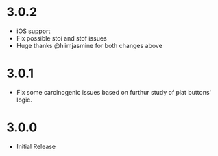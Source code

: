 # 3.0.2
- iOS support
- Fix possible stoi and stof issues
- Huge thanks @hiimjasmine for both changes above

# 3.0.1
- Fix some carcinogenic issues based on furthur study of plat buttons' logic.

# 3.0.0
- Initial Release